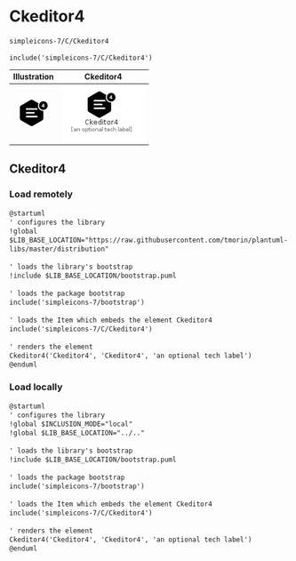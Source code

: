 # Ckeditor4


```text
simpleicons-7/C/Ckeditor4
```

```text
include('simpleicons-7/C/Ckeditor4')
```



| Illustration | Ckeditor4 |
| :---: | :---: |
| ![illustration for Illustration](../../simpleicons-7/C/Ckeditor4.png) | ![illustration for Ckeditor4](../../simpleicons-7/C/Ckeditor4.Local.png) |




## Ckeditor4

### Load remotely
```plantuml
@startuml
' configures the library
!global $LIB_BASE_LOCATION="https://raw.githubusercontent.com/tmorin/plantuml-libs/master/distribution"

' loads the library's bootstrap
!include $LIB_BASE_LOCATION/bootstrap.puml

' loads the package bootstrap
include('simpleicons-7/bootstrap')

' loads the Item which embeds the element Ckeditor4
include('simpleicons-7/C/Ckeditor4')

' renders the element
Ckeditor4('Ckeditor4', 'Ckeditor4', 'an optional tech label')
@enduml
```

### Load locally
```plantuml
@startuml
' configures the library
!global $INCLUSION_MODE="local"
!global $LIB_BASE_LOCATION="../.."

' loads the library's bootstrap
!include $LIB_BASE_LOCATION/bootstrap.puml

' loads the package bootstrap
include('simpleicons-7/bootstrap')

' loads the Item which embeds the element Ckeditor4
include('simpleicons-7/C/Ckeditor4')

' renders the element
Ckeditor4('Ckeditor4', 'Ckeditor4', 'an optional tech label')
@enduml
```

